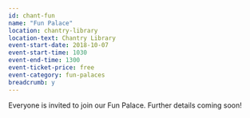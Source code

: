 ```yaml
---
id: chant-fun
name: "Fun Palace"
location: chantry-library
location-text: Chantry Library
event-start-date: 2018-10-07
event-start-time: 1030
event-end-time: 1300
event-ticket-price: free
event-category: fun-palaces
breadcrumb: y
---
```


Everyone is invited to join our Fun Palace. Further details coming soon!

